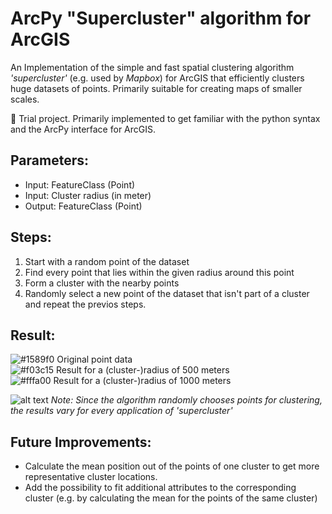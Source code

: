 # ArcPy "Supercluster" algorithm for ArcGIS
An Implementation of the simple and fast spatial clustering algorithm *'supercluster'* (e.g. used by *Mapbox*) for ArcGIS that efficiently  clusters huge datasets of points. Primarily suitable for creating maps of smaller scales. 

&#x1F4D7; Trial project. Primarily implemented to get familiar with the python syntax and the ArcPy interface for ArcGIS.

## Parameters:<br/>
- Input: FeatureClass (Point)<br/>
- Input: Cluster radius (in meter)<br/>
- Output: FeatureClass (Point)<br/>

## Steps:<br/>
1. Start with a random point of the dataset<br/>
2. Find every point that lies within the given radius around this point<br/>
3. Form a cluster with the nearby points<br/>
4. Randomly select a new point of the dataset that isn't part of a cluster and repeat the previos steps.

## Result:<br/>
![#1589f0](https://placehold.it/15/1589f0/000000?text=+) Original point data </br>
![#f03c15](https://placehold.it/15/f03c15/000000?text=+) Result for a (cluster-)radius of 500 meters </br>
![#fffa00](https://placehold.it/15/fffa00/000000?text=+) Result for a (cluster-)radius of 1000 meters </br>

![alt text](https://github.com/OliverHennhoefer/ArcPy_Supercluster/blob/master/supercluster_result.PNG)
*Note: Since the algorithm randomly chooses points for clustering, the results vary for every application of 'supercluster'*

## Future Improvements:<br/>
- Calculate the mean position out of the points of one cluster to get more representative cluster locations.
- Add the possibility to fit additional attributes to the corresponding cluster (e.g. by calculating the mean for the points of the same cluster)
